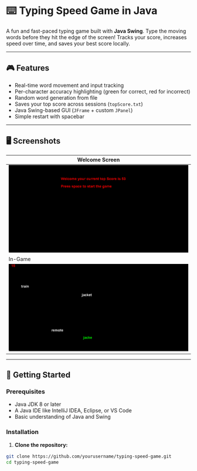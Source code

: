 # ⌨️ Typing Speed Game in Java

A fun and fast-paced typing game built with **Java Swing**. Type the moving words before they hit the edge of the screen! Tracks your score, increases speed over time, and saves your best score locally.

---

## 🎮 Features

- Real-time word movement and input tracking
- Per-character accuracy highlighting (green for correct, red for incorrect)
- Random word generation from file
- Saves your top score across sessions (`topScore.txt`)
- Java Swing-based GUI (`JFrame` + custom `JPanel`)
- Simple restart with spacebar

---

## 🖥️ Screenshots



| Welcome Screen |
|----------------|
| ![](screenshots/welcome.png) 
| In-Game |
| ![](screenshots/gameplay.PNG) |

---

## 🚀 Getting Started

### Prerequisites

- Java JDK 8 or later
- A Java IDE like IntelliJ IDEA, Eclipse, or VS Code
- Basic understanding of Java and Swing

### Installation

1. **Clone the repository:**

```bash
git clone https://github.com/yourusername/typing-speed-game.git
cd typing-speed-game
